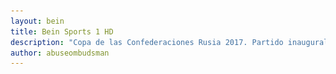 ```yaml
---
layout: bein
title: Bein Sports 1 HD
description: "Copa de las Confederaciones Rusia 2017. Partido inaugural sábad0 kl 17-19 hs live stream beIN Sports. Rusia - Nueva Zelandia. Bein Sports are sports channels with live sending."
author: abuseombudsman
---
```


<html>
	<head>
		<title>Bein Sports 1 HD</title>
		<meta name="keywords" content="bein sports,bein,bein sports channels,free iptv channels,free iptv,live sending,confederations cup,confederations cup 2017,Rusia 2017 confederations cup,live streams,confederations cup live,bein live stream,bein confederations cup live." />
	</head>
	<body>
<div id="content" class="9u skel-cell-important">
							<center><!--<section>
								<header>
									<h1> Bein Sports 1 HD</h1>
									<span class="byline" style="font-weight:900;">Futbol, tenis, basquetbol, handbol, formula 1, moto GP</span>
									<center><span style="background-color:#f65b06;">stream url for vlc-player: </span></center>
								</header>
								<span style="background-color:#cc06f6;">http://93.174.93.84:8081/live/bein1-hq/playlist.m3u8?wmsAuthSign=c2VydmVyX3RpbWU9Ny8xOS8yMDE3IDEwOjUzOjU3IEFNJmhhc2hfdmFsdWU9NCtYYlN1S0lMMEpMRk5iaHhpMVhZdz09JnZhbGlkbWludXRlcz02MCZpZD0xNjIuMTU4LjEzNC43MiZzdHJtX2xlbj0xMw==</span>

								<div id="container">
							--><section>
								<h3>Global Options</h3>
								<form action="#" method="get">
									<label>Language
										<select name="lang">
											<option value="cs">Čeština / Czech (cs)</option>
											<option value="de">Deutsch / German (de)</option>
											<option value="en" selected>English (en)</option>
											<option value="es">Español / Spanish; Castilian (es)</option>
											<option value="fa">فارسی / Persian (fa)</option>
											<option value="fr">Français / French (fr)</option>
											<option value="hr">Hrvatski / Croatian (hr)</option>
											<option value="hu">Magyar / Hungarian (hu)</option>
											<option value="it">Italiano / Italian (it)</option>
											<option value="ja">日本語 / Japanese (ja)</option>
											<option value="ko">한국어 / Korean (ko)</option>
											<option value="nl">Nederlands / Dutch (nl)</option>
											<option value="pl">Polski / Polish (pl)</option>
											<option value="pt">Português / Portuguese (pt)</option>
											<option value="pt-BR">Português / Portuguese (BR) (pt-BR)</option>
											<option value="ro">Română / Romanian (ro)</option>
											<option value="ru">Русский / Russian (ru)</option>
											<option value="sk">Slovensko / Slovak (sk)</option>
											<option value="sv">Svenska / Swedish (sv)</option>
											<option value="uk">Українська / Ukrainian (uk)</option>
											<option value="zh-CN">简体中文 / Simplified Chinese (zh-CN)</option>
											<option value="zh">繁体中文 / Traditional Chinese (zh-TW)</option>
										</select>
									</label>
									<label>Stretching (Video Only)
										<select name="stretching">
											<option value="none" selected>None (original dimensions) (default)</option>
											<option value="none">Responsive</option>
											<option value="none">Fill</option>
											<option value="none">Auto</option>
										</select>
									</label>
								</form>
							</section>
								<!--<p><a href="#" class="image full"><img src="images/pics02.jpg" alt=""></a></p>-->
								<!--<center>-->
								<div class="players" id="player2-container">
									<h3></h3>
									<table>
										<tbody>
											<tr>
												<td width="21" background="images/12421152032.png" height="13"></td>
												<td background="images/55452124552.png" height="13"></td>
												<td width="21" background="images/45454787.png" height="13"></td>
											</tr>

											<tr>
												<td width="21" background="images/21210212120.png"></td>
												<td>
													<div id="media">


														<div class="media-wrapper">
															<video id="player1" autoplay="true" autostart="true" width="640" height="360" style="max-width:100%;" preload="http://93.174.93.84:8081/live/bein1-hq/playlist.m3u8?wmsAuthSign=c2VydmVyX3RpbWU9Ny8yMS8yMDE3IDg6MTI6MzggUE0maGFzaF92YWx1ZT1ZZW80UFdYbFR5WDZyOVZVY3Q2bVl3PT0mdmFsaWRtaW51dGVzPTYwJmlkPTE2Mi4xNTguMTM0LjcyJnN0cm1fbGVuPTEz" controls>
																<source src="http://freelive365.com/live_player.php?id=51" type="video/hls">  <!--http://asno.gcdn.co/bn-sp-1-hd/index.m3u8-->
															</video>
														</div>


													</div>
												</td>
												<td width="21" background="images/203233451.png"></td>
											</tr>
											<tr>
												<td width="21" background="images/23121542.png" height="17"></td>
												<td background="images/12345456.png" height="17"></td>
												<td width="21" background="images/2656564.png" height="25"></td>
											</tr>

										</tbody>
									</table>
									<br>
								</div>
								<br>
								<hr>
								<br>
								<!--   interactivo   -->
								<div id="interactivo">
									<tr>
										<td >
				 		<p>La Copa Confederaciones se celebra un año antes del mundial en la casa del anfitriòn del próximo mundial. Asimismo como
   el nombre lo indica intervienen los ganadores de las seis confederaciones que conforman la FIFA, a saber: Oceanía, Asia,
   Africa, Europa, Sudamerica y Norteamerica Centralamerica y Caribe. El mundial 2018 y la Copa Confederaciones 2017 tendrán por
   anfitrión a Rusia. Además de los actuales monarcas de las seis confederaciones de FIFA: Nueva Zelandia (Oceanía), Australia
   (Asia), Camerún (Africa), Chile (Sudamerica), Portugal (Europa) participan del Torneo de las Federaciones 2017, el actual
   campeón del mundo (Alemania) y el anfitrión del próximo mundial (Rusia) como quedo dicho anteriormente.</p>

<p>Los grupos son dos con 4 países c/u</p>

<td><span style="margin-right:5px;">Horarios: <code>Próximo partido</code>: sábado 17-19h <a href="https://www.google.nl/search?q=google&rlz=1C1GCEA_enSE747SE747&oq=google&aqs=chrome..69i57j0l2j69i60l3.3256j0j8&sourceid=chrome&ie=UTF-8#q=google&p2p=1">Rusia - Nueva Zelandia</a></span></td><td><a href="https://www.google.nl/search?q=google&rlz=1C1GCEA_enSE747SE747&oq=google&aqs=chrome..69i57j0l2j69i60l3.3256j0j8&sourceid=chrome&ie=UTF-8#q=google&p2p=1"><span><img src="images/live.png" width="70px" style="vertical-align:-5px;margin-right:5px;"></span></a></td><td><a href="//acestream.org"><span style="margin-right:7px;">[ace plugin]</span></a></td><td><a href="//awe.acestream.me/scripts/acestream/P2P_Search"><span>[p2p search]</span></a></td>
									</td>	
									</tr>
									
								</div>
								<br>
								<hr><tr style="border-color:#000;"><td><img src="images/saceciada.jpg" width="56px"></td><td><span><img src="images/Shaktar.Donietsk.png" style="vertical-align:3px;" height="47px"></span></td><td><span style="vertical-align:20px;">-IPTV</span></td><tr>
								
						<center></center>
						